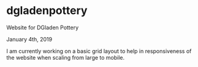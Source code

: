 # dgladenpottery
Website for DGladen Pottery

January 4th, 2019

I am currently working on a basic grid layout to help in responsiveness of the website when scaling from large to mobile.
